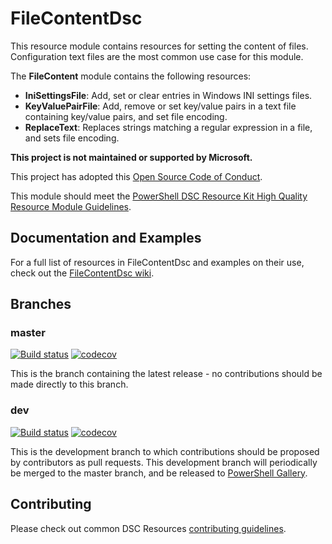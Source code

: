 # FileContentDsc

This resource module contains resources for setting the content of files.
Configuration text files are the most common use case for this module.

The **FileContent** module contains the following resources:

- **IniSettingsFile**: Add, set or clear entries in Windows INI settings files.
- **KeyValuePairFile**: Add, remove or set key/value pairs in a text file containing
  key/value pairs, and set file encoding.
- **ReplaceText**: Replaces strings matching a regular expression in a file,
  and sets file encoding.

**This project is not maintained or supported by Microsoft.**

This project has adopted this [Open Source Code of Conduct](CODE_OF_CONDUCT.md).

This module should meet the [PowerShell DSC Resource Kit High Quality Resource
Module Guidelines](https://github.com/PowerShell/DscResources/blob/master/HighQualityModuleGuidelines.md).

## Documentation and Examples

For a full list of resources in FileContentDsc and examples on their use, check out
the [FileContentDsc wiki](https://github.com/dsccommunity/FileContentDsc/wiki).

## Branches

### master

[![Build status](https://ci.appveyor.com/api/projects/status/github/dsccommunity/FileContentDsc?branch=master&svg=true)](https://ci.appveyor.com/project/dsccommunity/FileContentDsc/branch/master)
[![codecov](https://codecov.io/gh/dsccommunity/FileContentDsc/branch/master/graph/badge.svg)](https://codecov.io/gh/dsccommunity/FileContentDsc/branch/master)

This is the branch containing the latest release - no contributions should be made
directly to this branch.

### dev

[![Build status](https://ci.appveyor.com/api/projects/status/github/dsccommunity/FileContentDsc?branch=dev&svg=true)](https://ci.appveyor.com/project/dsccommunity/FileContentDsc/branch/dev)
[![codecov](https://codecov.io/gh/dsccommunity/FileContentDsc/branch/dev/graph/badge.svg)](https://codecov.io/gh/dsccommunity/FileContentDsc/branch/dev)

This is the development branch to which contributions should be proposed by contributors
as pull requests. This development branch will periodically be merged to the master
branch, and be released to [PowerShell Gallery](https://www.powershellgallery.com/).

## Contributing

Please check out common DSC Resources [contributing guidelines](https://github.com/PowerShell/DscResource.Kit/blob/master/CONTRIBUTING.md).
